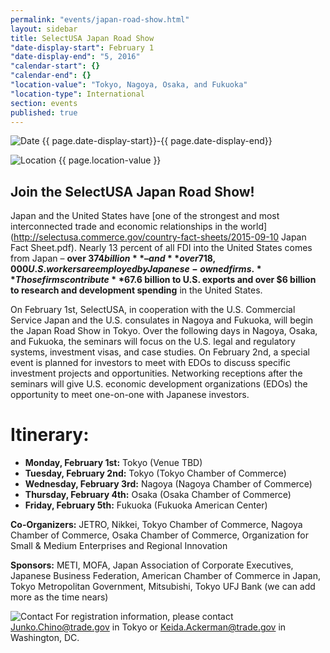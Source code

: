```yaml
---
permalink: "events/japan-road-show.html"
layout: sidebar
title: SelectUSA Japan Road Show
"date-display-start": February 1
"date-display-end": "5, 2016"
"calendar-start": {}
"calendar-end": {}
"location-value": "Tokyo, Nagoya, Osaka, and Fukuoka"
"location-type": International
section: events
published: true
---
```



![Date](https://google.github.io/material-design-icons/action/svg/design/ic_event_24px.svg "Date") {{ page.date-display-start}}-{{ page.date-display-end}}

![Location](http://google.github.io/material-design-icons/social/svg/design/ic_location_city_24px.svg "Location") {{ page.location-value }}

## Join the SelectUSA Japan Road Show!

Japan and the United States have [one of the strongest and most interconnected trade and economic relationships in the world](http://selectusa.commerce.gov/country-fact-sheets/2015-09-10 Japan Fact Sheet.pdf). Nearly 13 percent of all FDI into the United States comes from Japan – **over $374 billion** – and **over 718,000 U.S. workers are employed by Japanese-owned firms.** Those firms contribute **$67.6 billion to U.S. exports and over $6 billion to research and development spending** in the United States.  

On February 1st, SelectUSA, in cooperation with the U.S. Commercial Service Japan and the U.S. consulates in Nagoya and Fukuoka, will begin the Japan Road Show in Tokyo. Over the following days in Nagoya, Osaka, and Fukuoka, the seminars will focus on the U.S. legal and regulatory systems, investment visas, and case studies. On February 2nd, a special event is planned for investors to meet with EDOs to discuss specific investment projects and opportunities. Networking receptions after the seminars will give U.S. economic development organizations (EDOs) the opportunity to meet one-on-one with Japanese investors. 

# Itinerary:
* **Monday, February 1st:** Tokyo (Venue TBD)
* **Tuesday, February 2nd:** Tokyo (Tokyo Chamber of Commerce)
* **Wednesday, February 3rd:** Nagoya (Nagoya Chamber of Commerce)
* **Thursday, February 4th:** Osaka (Osaka Chamber of Commerce)
* **Friday, February 5th:** Fukuoka (Fukuoka American Center)

**Co-Organizers:** JETRO, Nikkei, Tokyo Chamber of Commerce, Nagoya Chamber of Commerce, Osaka Chamber of Commerce, Organization for Small & Medium Enterprises and Regional Innovation

**Sponsors:** METI, MOFA, Japan Association of Corporate Executives, Japanese Business Federation, American Chamber of Commerce in Japan, Tokyo Metropolitan Government, Mitsubishi, Tokyo UFJ Bank (we can add more as the time nears)

![Contact](https://google.github.io/material-design-icons/action/svg/design/ic_question_answer_24px.svg "Contact") For registration information, please contact [Junko.Chino@trade.gov](mailto:junko.chino@trade.gov) in Tokyo or [Keida.Ackerman@trade.gov](mailto:keida.ackerman@trade.gov) in Washington, DC.
